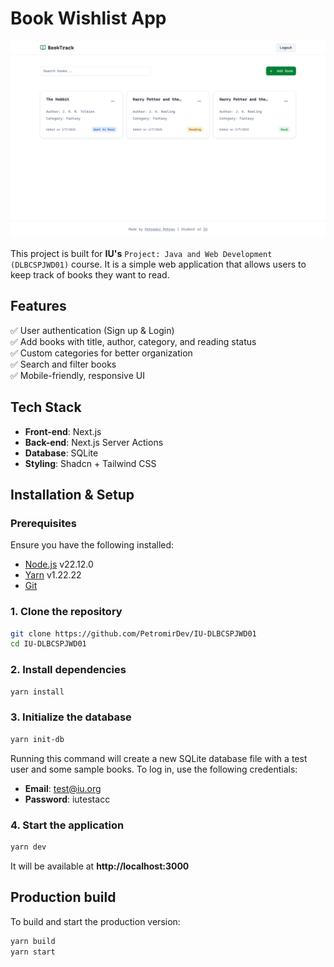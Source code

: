 # **Book Wishlist App**  

![Book Wishlist App](https://github.com/PetromirDev/IU-DLBCSPJWD01/blob/957926d5ff103342442057498b11b0b13e1a2339/screenshots/dashboard-desktop.png)

This project is built for **IU's** `Project: Java and Web Development (DLBCSPJWD01)` course. It is a simple web application that allows users to keep track of books they want to read.

## **Features**  
✅ User authentication (Sign up & Login)  
✅ Add books with title, author, category, and reading status  
✅ Custom categories for better organization  
✅ Search and filter books  
✅ Mobile-friendly, responsive UI  

## **Tech Stack**  
- **Front-end**: Next.js
- **Back-end**: Next.js Server Actions
- **Database**: SQLite
- **Styling**: Shadcn + Tailwind CSS  

## **Installation & Setup**  

### **Prerequisites**  
Ensure you have the following installed:  
- [Node.js](https://nodejs.org/) v22.12.0
- [Yarn](https://yarnpkg.com/) v1.22.22
- [Git](https://git-scm.com/) 

### **1. Clone the repository**  
```sh
git clone https://github.com/PetromirDev/IU-DLBCSPJWD01
cd IU-DLBCSPJWD01
```

### **2. Install dependencies**  
```sh
yarn install
```

### **3. Initialize the database**
```sh
yarn init-db
```
Running this command will create a new SQLite database file with a test user and some sample books. To log in, use the following credentials:
- **Email**: test@iu.org
- **Password**: iutestacc

### **4. Start the application**  
```sh
yarn dev
```
It will be available at **http://localhost:3000**  

## **Production build**  
To build and start the production version:  
```sh
yarn build
yarn start
```
